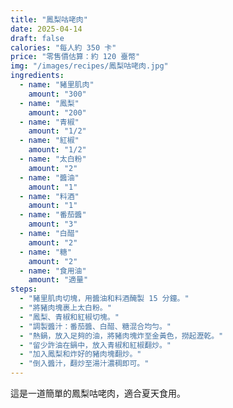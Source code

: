 ```yaml
---
title: "鳳梨咕咾肉"
date: 2025-04-14
draft: false
calories: "每人約 350 卡"
price: "零售價估算：約 120 臺幣"
img: "/images/recipes/鳳梨咕咾肉.jpg"
ingredients:
  - name: "豬里肌肉"
    amount: "300"
  - name: "鳳梨"
    amount: "200"
  - name: "青椒"
    amount: "1/2"
  - name: "紅椒"
    amount: "1/2"
  - name: "太白粉"
    amount: "2"
  - name: "醬油"
    amount: "1"
  - name: "料酒"
    amount: "1"
  - name: "番茄醬"
    amount: "3"
  - name: "白醋"
    amount: "2"
  - name: "糖"
    amount: "2"
  - name: "食用油"
    amount: "適量"
steps:
  - "豬里肌肉切塊，用醬油和料酒醃製 15 分鐘。"
  - "將豬肉塊裹上太白粉。"
  - "鳳梨、青椒和紅椒切塊。"
  - "調製醬汁：番茄醬、白醋、糖混合均勻。"
  - "熱鍋，放入足夠的油，將豬肉塊炸至金黃色，撈起瀝乾。"
  - "留少許油在鍋中，放入青椒和紅椒翻炒。"
  - "加入鳳梨和炸好的豬肉塊翻炒。"
  - "倒入醬汁，翻炒至湯汁濃稠即可。"
---
```


這是一道簡單的鳳梨咕咾肉，適合夏天食用。
